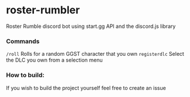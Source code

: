 # roster-rumbler
Roster Rumble discord bot using start.gg API and the discord.js library

### Commands
`/roll` Rolls for a random GGST character that you own
`registerdlc` Select the DLC you own from a selection menu

### How to build:
If you wish to build the project yourself feel free to create an issue
